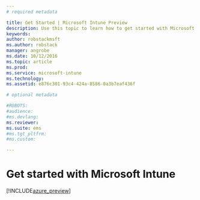 ```yaml
---
# required metadata

title: Get Started | Microsoft Intune Preview
description: Use this topic to learn how to get started with Microsoft Intune
keywords:
author: robstackmsftms.author: robstack
manager: angrobe
ms.date: 10/12/2016
ms.topic: article
ms.prod:
ms.service: microsoft-intune
ms.technology:
ms.assetid: e876c301-93c4-424a-8586-0a3b7eaf436f

# optional metadata

#ROBOTS:
#audience:
#ms.devlang:
ms.reviewer: 
ms.suite: ems
#ms.tgt_pltfrm:
#ms.custom:

---
```


# Get started with Microsoft Intune

[!INCLUDE[azure_preview](../includes/azure_preview.md)]
